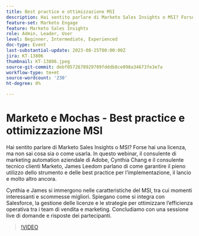 ```yaml
---
title: Best practice e ottimizzazione MSI
description: Hai sentito parlare di Marketo Sales Insights o MSI? Forse hai una licenza, ma non sai cosa sia o come usarla. In questo webinar, James Leedom, Marketing Automation Business Advisor di Adobe, Cynthia Chang e Marketo Customer Technical Advisor, illustra come garantire il pieno utilizzo dello strumento e delle best practice per l'implementazione, il lancio e molto altro ancora.Cynthia e James si immergono nelle caratteristiche di MSI, inclusi momenti interessanti e best bets. Spiegano come si integra con Salesforce, la gestione delle licenze e le strategie per ottimizzare l’efficienza operativa tra i team di vendita e marketing. Concludiamo con una sessione live di domande e risposte dei partecipanti.
feature-set: Marketo Engage
feature: Marketo Sales Insights
role: Admin, Leader, User
level: Beginner, Intermediate, Experienced
doc-type: Event
last-substantial-update: 2023-08-25T00:00:00Z
jira: KT-13806
thumbnail: KT-13806.jpeg
source-git-commit: debf0572678929709fdddb8ce098a34673fe3e7a
workflow-type: tm+mt
source-wordcount: '230'
ht-degree: 0%

---
```



# Marketo e Mochas - Best practice e ottimizzazione MSI

Hai sentito parlare di Marketo Sales Insights o MSI? Forse hai una licenza, ma non sai cosa sia o come usarla. In questo webinar, il consulente di marketing automation aziendale di Adobe, Cynthia Chang e il consulente tecnico clienti Marketo, James Leedom parlano di come garantire il pieno utilizzo dello strumento e delle best practice per l’implementazione, il lancio e molto altro ancora.

Cynthia e James si immergono nelle caratteristiche del MSI, tra cui momenti interessanti e scommesse migliori. Spiegano come si integra con Salesforce, la gestione delle licenze e le strategie per ottimizzare l’efficienza operativa tra i team di vendita e marketing. Concludiamo con una sessione live di domande e risposte dei partecipanti.

>[!VIDEO](https://video.tv.adobe.com/v/3422797?learn=on)
